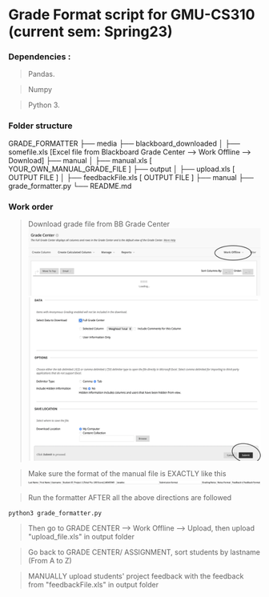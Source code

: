 # Grade Format script for GMU-CS310 (current sem: Spring23)

### Dependencies :

> Pandas.

> Numpy

> Python 3.

### Folder structure

GRADE_FORMATTER
    ├── media
    ├── blackboard_downloaded
    │   ├── somefile.xls [Excel file from Blackboard Grade Center --> Work Offline --> Download] 
    ├── manual
    │   ├── manual.xls [ YOUR_OWN_MANUAL_GRADE_FILE ]
    ├── output
    │   ├── upload.xls [ OUTPUT FILE ]
    │   ├── feedbackFile.xls [ OUTPUT FILE ]
    ├── manual
    ├── grade_formatter.py
    └── README.md

### Work order

> Download grade file from BB Grade Center
![BB Grade Center](media/BB_GradeCenter.png)
![Download Excel File](media/Download_Excel.png)

> Make sure the format of the manual file is EXACTLY like this
![Download Excel File](media/manual_format.png)

> Run the formatter AFTER all the above directions are followed

```
python3 grade_formatter.py
```

> Then go to GRADE CENTER --> Work Offline --> Upload, then upload "upload_file.xls" in output folder

> Go back to GRADE CENTER/ ASSIGNMENT, sort students by lastname (From A to Z)

> MANUALLY upload students' project feedback with the feedback from "feedbackFile.xls" in output folder